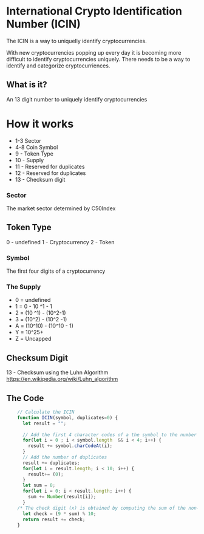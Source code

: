 # International Crypto Identification Number (ICIN)
The ICIN is a way to uniquelly identify cryptocurrencies.

With new cryptocurrencies popping up every day it is becoming more difficult to identify cryptocurrencies uniquely.  There needs to be a way to identify and categorize cryptocurriences.  


## What is it?
An 13 digit number to uniquely identify cryptocurrencies

# How it works
- 1-3 Sector
- 4-8 Coin Symbol
- 9 - Token Type 
- 10 - Supply
- 11 - Reserved for duplicates
- 12 - Reserved for duplicates
- 13 - Checksum digit

### Sector
The market sector determined by C50Index

## Token Type
0 - undefined
1 - Cryptocurrency
2 - Token

### Symbol
The first four digits of a cryptocurrency

### The Supply
- 0 = undefined
- 1 = 0 - 10 ^1 - 1
- 2 = (10 ^1) - (10^2-1)
- 3 = (10^2) - (10^2 -1)
- A = (10^10) - (10^10 - 1)
- Y = 10^25+
- Z = Uncapped

## Checksum Digit
13 - Checksum using the Luhn Algorithm https://en.wikipedia.org/wiki/Luhn_algorithm


## The Code
```javascript
    // Calculate the ICIN
    function ICIN(symbol, duplicates=0) {
      let result = "";
      
      // Add the first 4 character codes of a the symbol to the number
      for(let i = 0 ; i < symbol.length  && i < 4; i++) {
        result += symbol.charCodeAt(i);
      }
      // Add the number of duplicates
      result += duplicates;
      for(let i = result.length; i < 10; i++) {
        result+= (0);
      }
      let sum = 0;
      for(let i = 0; i < result.length; i++) {
        sum += Number(result[i]);
      }
    /* The check digit (x) is obtained by computing the sum of the non-check digits then computing 9 times that value modulo 10 */
      let check = (9 * sum) % 10;
      return result += check;
    }
```


